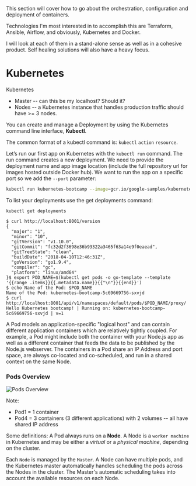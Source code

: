 This section will cover how to go about the orchestration, configuration and deployment of containers. 

Technologies I'm most interested in to accomplish this are Terraform, Ansible, Airflow, and obviously, Kubernetes and Docker.

I will look at each of them in a stand-alone sense as well as in a cohesive product. Self healing solutions will also have a heavy focus.




# Kubernetes


Kubernetes
- Master -- can this be my localhost? Should it?
- Nodes -- a Kubernetes instance that handles production traffic should have >= 3 nodes.


You can create and manage a Deployment by using the Kubernetes command line interface, __Kubectl__. 

The common format of a kubectl command is: `kubectl` `action` `resource`. 

Let’s run our first app on Kubernetes with the `kubectl run` command. The run command creates a new deployment. We need to provide the deployment name and app image location (include the full repository url for images hosted outside Docker hub). We want to run the app on a specific port so we add the `--port` parameter:

```bash
kubectl run kubernetes-bootcamp --image=gcr.io/google-samples/kubernetes-bootcamp:v1 --port=8080
```

To list your deployments use the get deployments command:

`kubectl get deployments`

```
$ curl http://localhost:8001/version
{
  "major": "1",
  "minor": "10",
  "gitVersion": "v1.10.0",
  "gitCommit": "fc32d2f3698e36b93322a3465f63a14e9f0eaead",
  "gitTreeState": "clean",
  "buildDate": "2018-04-10T12:46:31Z",
  "goVersion": "go1.9.4",
  "compiler": "gc",
  "platform": "linux/amd64"
}$ export POD_NAME=$(kubectl get pods -o go-template --template '{{range .items}}{{.metadata.name}}{{"\n"}}{{end}}')
$ echo Name of the Pod: $POD_NAME
Name of the Pod: kubernetes-bootcamp-5c69669756-sxvjd
$ curl http://localhost:8001/api/v1/namespaces/default/pods/$POD_NAME/proxy/
Hello Kubernetes bootcamp! | Running on: kubernetes-bootcamp-5c69669756-sxvjd | v=1
```


A Pod models an application-specific "logical host" and can contain different application containers which are relatively tightly coupled. For example, a Pod might include both the container with your Node.js app as well as a different container that feeds the data to be published by the Node.js webserver. The containers in a Pod share an IP Address and port space, are always co-located and co-scheduled, and run in a shared context on the same Node.

### Pods Overview
![Pods Overview](https://d33wubrfki0l68.cloudfront.net/fe03f68d8ede9815184852ca2a4fd30325e5d15a/98064/docs/tutorials/kubernetes-basics/public/images/module_03_pods.svg)

Note: 
* Pod1 = 1 container
* Pod4 = 3 containers (3 different applications) with 2 volumes -- all have shared IP address

Some definitions:
A Pod always runs on a **Node**. A Node is a `worker machine` in Kubernetes and may be either a _virtual_ or a _physical machine_, depending on the cluster.

Each `Node` is managed by the `Master`. A Node can have multiple pods, and the Kubernetes master automatically handles scheduling the pods across the Nodes in the cluster. The Master's automatic scheduling takes into account the available resources on each Node.

